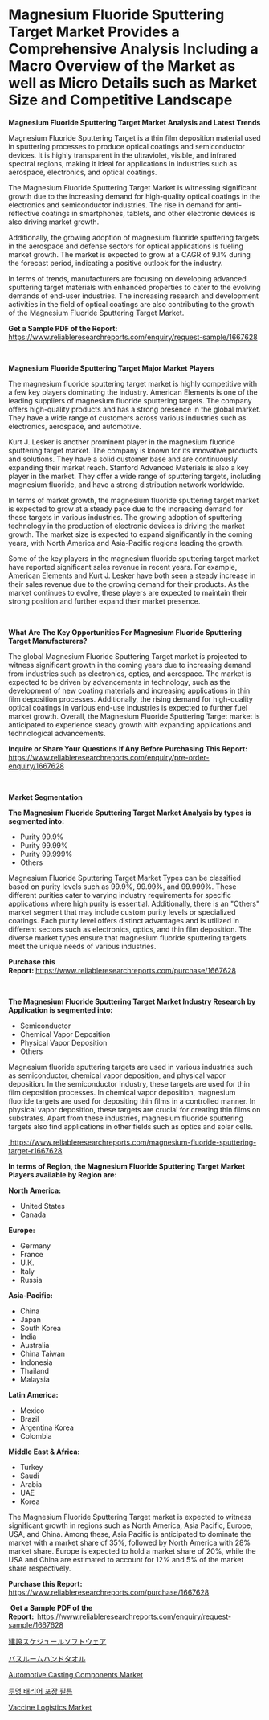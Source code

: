 <p><h1>Magnesium Fluoride Sputtering Target Market Provides a Comprehensive Analysis Including a Macro Overview of the Market as well as Micro Details such as Market Size and Competitive Landscape</h1></p><p><strong>Magnesium Fluoride Sputtering Target Market Analysis and Latest Trends</strong></p>
<p><p>Magnesium Fluoride Sputtering Target is a thin film deposition material used in sputtering processes to produce optical coatings and semiconductor devices. It is highly transparent in the ultraviolet, visible, and infrared spectral regions, making it ideal for applications in industries such as aerospace, electronics, and optical coatings.</p><p>The Magnesium Fluoride Sputtering Target Market is witnessing significant growth due to the increasing demand for high-quality optical coatings in the electronics and semiconductor industries. The rise in demand for anti-reflective coatings in smartphones, tablets, and other electronic devices is also driving market growth.</p><p>Additionally, the growing adoption of magnesium fluoride sputtering targets in the aerospace and defense sectors for optical applications is fueling market growth. The market is expected to grow at a CAGR of 9.1% during the forecast period, indicating a positive outlook for the industry.</p><p>In terms of trends, manufacturers are focusing on developing advanced sputtering target materials with enhanced properties to cater to the evolving demands of end-user industries. The increasing research and development activities in the field of optical coatings are also contributing to the growth of the Magnesium Fluoride Sputtering Target Market.</p></p>
<p><strong>Get a Sample PDF of the Report:&nbsp;</strong> <a href="https://www.reliableresearchreports.com/enquiry/request-sample/1667628">https://www.reliableresearchreports.com/enquiry/request-sample/1667628</a></p>
<p>&nbsp;</p>
<p><strong>Magnesium Fluoride Sputtering Target Major Market Players</strong></p>
<p><p>The magnesium fluoride sputtering target market is highly competitive with a few key players dominating the industry. American Elements is one of the leading suppliers of magnesium fluoride sputtering targets. The company offers high-quality products and has a strong presence in the global market. They have a wide range of customers across various industries such as electronics, aerospace, and automotive.</p><p>Kurt J. Lesker is another prominent player in the magnesium fluoride sputtering target market. The company is known for its innovative products and solutions. They have a solid customer base and are continuously expanding their market reach. Stanford Advanced Materials is also a key player in the market. They offer a wide range of sputtering targets, including magnesium fluoride, and have a strong distribution network worldwide.</p><p>In terms of market growth, the magnesium fluoride sputtering target market is expected to grow at a steady pace due to the increasing demand for these targets in various industries. The growing adoption of sputtering technology in the production of electronic devices is driving the market growth. The market size is expected to expand significantly in the coming years, with North America and Asia-Pacific regions leading the growth.</p><p>Some of the key players in the magnesium fluoride sputtering target market have reported significant sales revenue in recent years. For example, American Elements and Kurt J. Lesker have both seen a steady increase in their sales revenue due to the growing demand for their products. As the market continues to evolve, these players are expected to maintain their strong position and further expand their market presence.</p></p>
<p>&nbsp;</p>
<p><strong>What Are The Key Opportunities For Magnesium Fluoride Sputtering Target Manufacturers?</strong></p>
<p><p>The global Magnesium Fluoride Sputtering Target market is projected to witness significant growth in the coming years due to increasing demand from industries such as electronics, optics, and aerospace. The market is expected to be driven by advancements in technology, such as the development of new coating materials and increasing applications in thin film deposition processes. Additionally, the rising demand for high-quality optical coatings in various end-use industries is expected to further fuel market growth. Overall, the Magnesium Fluoride Sputtering Target market is anticipated to experience steady growth with expanding applications and technological advancements.</p></p>
<p><strong>Inquire or Share Your Questions If Any Before Purchasing This Report:</strong> <a href="https://www.reliableresearchreports.com/enquiry/pre-order-enquiry/1667628">https://www.reliableresearchreports.com/enquiry/pre-order-enquiry/1667628</a></p>
<p>&nbsp;</p>
<p><strong>Market Segmentation</strong></p>
<p><strong>The Magnesium Fluoride Sputtering Target Market Analysis by types is segmented into:</strong></p>
<p><ul><li>Purity 99.9%</li><li>Purity 99.99%</li><li>Purity 99.999%</li><li>Others</li></ul></p>
<p><p>Magnesium Fluoride Sputtering Target Market Types can be classified based on purity levels such as 99.9%, 99.99%, and 99.999%. These different purities cater to varying industry requirements for specific applications where high purity is essential. Additionally, there is an "Others" market segment that may include custom purity levels or specialized coatings. Each purity level offers distinct advantages and is utilized in different sectors such as electronics, optics, and thin film deposition. The diverse market types ensure that magnesium fluoride sputtering targets meet the unique needs of various industries.</p></p>
<p><strong>Purchase this Report:&nbsp;</strong><a href="https://www.reliableresearchreports.com/purchase/1667628">https://www.reliableresearchreports.com/purchase/1667628</a></p>
<p>&nbsp;</p>
<p><strong>The Magnesium Fluoride Sputtering Target Market Industry Research by Application is segmented into:</strong></p>
<p><ul><li>Semiconductor</li><li>Chemical Vapor Deposition</li><li>Physical Vapor Deposition</li><li>Others</li></ul></p>
<p><p>Magnesium fluoride sputtering targets are used in various industries such as semiconductor, chemical vapor deposition, and physical vapor deposition. In the semiconductor industry, these targets are used for thin film deposition processes. In chemical vapor deposition, magnesium fluoride targets are used for depositing thin films in a controlled manner. In physical vapor deposition, these targets are crucial for creating thin films on substrates. Apart from these industries, magnesium fluoride sputtering targets also find applications in other fields such as optics and solar cells.</p></p>
<p><a href="https://www.reliableresearchreports.com/magnesium-fluoride-sputtering-target-r1667628">&nbsp;https://www.reliableresearchreports.com/magnesium-fluoride-sputtering-target-r1667628</a></p>
<p><strong>In terms of Region, the Magnesium Fluoride Sputtering Target Market Players available by Region are:</strong></p>
<p>
    <p> <strong> North America: </strong>
        <ul>
            <li>United States</li>
            <li>Canada</li>
        </ul>
        </p> 
    <p> <strong> Europe: </strong>
        <ul>
            <li>Germany</li>
            <li>France</li>
            <li>U.K.</li>
            <li>Italy</li>
            <li>Russia</li>
        </ul>
        </p> 
    <p> <strong> Asia-Pacific: </strong>
        <ul>
            <li>China</li>
            <li>Japan</li>
            <li>South Korea</li>
            <li>India</li>
            <li>Australia</li>
            <li>China Taiwan</li>
            <li>Indonesia</li>
            <li>Thailand</li>
            <li>Malaysia</li>
        </ul>
        </p> 
    <p> <strong> Latin America: </strong>
        <ul>
            <li>Mexico</li>
            <li>Brazil</li>
            <li>Argentina Korea</li>
            <li>Colombia</li>
        </ul>
        </p> 
    <p> <strong> Middle East & Africa: </strong>
        <ul>
            <li>Turkey</li>
            <li>Saudi</li>
            <li>Arabia</li>
            <li>UAE</li>
            <li>Korea</li>
        </ul>
    </p>
    </p>
<p><p>The Magnesium Fluoride Sputtering Target market is expected to witness significant growth in regions such as North America, Asia Pacific, Europe, USA, and China. Among these, Asia Pacific is anticipated to dominate the market with a market share of 35%, followed by North America with 28% market share. Europe is expected to hold a market share of 20%, while the USA and China are estimated to account for 12% and 5% of the market share respectively.</p></p>
<p><strong>Purchase this Report: </strong><a href="https://www.reliableresearchreports.com/purchase/1667628">https://www.reliableresearchreports.com/purchase/1667628</a></p>
<p>&nbsp;<strong>Get a Sample PDF of the Report:&nbsp;&nbsp;</strong><a href="https://www.reliableresearchreports.com/enquiry/request-sample/1667628">https://www.reliableresearchreports.com/enquiry/request-sample/1667628</a></p>
<p><strong></strong></p>
<p><p><a href="https://medium.com/@willismills2023/%E5%BB%BA%E8%A8%AD%E3%82%B9%E3%82%B1%E3%82%B8%E3%83%A5%E3%83%BC%E3%83%AB%E3%82%BD%E3%83%95%E3%83%88%E3%82%A6%E3%82%A7%E3%82%A2%E5%B8%82%E5%A0%B4%E3%81%AF-%E5%B8%82%E5%A0%B4%E3%82%B7%E3%82%A7%E3%82%A2-%E5%B8%82%E5%A0%B4%E3%81%AE%E3%83%88%E3%83%AC%E3%83%B3%E3%83%89-%E5%B8%82%E5%A0%B4%E6%88%90%E9%95%B7%E3%81%AB%E9%96%A2%E3%81%99%E3%82%8B%E6%83%85%E5%A0%B1%E3%82%92%E6%8F%90%E4%BE%9B%E3%81%97%E3%81%BE%E3%81%99-4ed2250ccb85">建設スケジュールソフトウェア</a></p><p><a href="https://medium.com/@stefansmith00/%E3%83%90%E3%82%B9%E3%83%AB%E3%83%BC%E3%83%A0%E7%94%A8%E3%83%8F%E3%83%B3%E3%83%89%E3%82%BF%E3%82%AA%E3%83%AB%E3%81%AE%E5%B8%82%E5%A0%B4%E3%82%A4%E3%83%B3%E3%82%B5%E3%82%A4%E3%83%88-%E5%B8%82%E5%A0%B4%E5%8B%95%E5%90%91-%E6%88%90%E9%95%B7-2024%E5%B9%B4%E3%81%8B%E3%82%892031%E5%B9%B4%E3%81%BE%E3%81%A7%E3%81%AE%E4%BA%88%E6%B8%AC-85966a4f28bf">バスルームハンドタオル</a></p><p><a href="https://www.linkedin.com/pulse/automotive-casting-components-market-report-reveals-latest-jgvmf">Automotive Casting Components Market</a></p><p><a href="https://github.com/GabrielBlanda5656/Market-Research-Report-List-1/blob/main/533455652590.md">투명 배리어 포장 필름</a></p><p><a href="https://www.linkedin.com/pulse/vaccine-logistics-market-comprehensive-assessment-type-application-humhf">Vaccine Logistics Market</a></p></p>